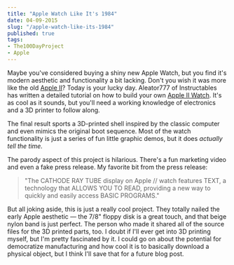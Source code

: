 ```yaml
---
title: "Apple Watch Like It's 1984"
date: 04-09-2015
slug: "/apple-watch-like-its-1984"
published: true
tags:
- The100DayProject
- Apple
---
```


Maybe you've considered buying a shiny new Apple Watch, but you find it's modern aesthetic and functionality a bit lacking. Don't you wish it was more like the old [Apple II](https://en.wikipedia.org/wiki/Apple_II_series)? Today is your lucky day. Aleator777 of Instructables has written a detailed tutorial on how to build your own [Apple II Watch](http://www.instructables.com/id/Apple-II-Watch/?ALLSTEPS). It's as cool as it sounds, but you'll need a working knowledge of electronics and a 3D printer to follow along.

The final result sports a 3D-printed shell inspired by the classic computer and even mimics the original boot sequence. Most of the watch functionality is just a series of fun little graphic demos, but it does _actually tell the time._

The parody aspect of this project is hilarious. There's a fun marketing video and even a fake press release. My favorite bit from the press release:

> "The CATHODE RAY TUBE display on Apple // watch features TEXT, a technology that ALLOWS YOU TO READ, providing a new way to quickly and easily access BASIC PROGRAMS."

But all joking aside, this is just a really cool project. They totally nailed the early Apple aesthetic — the 7/8" floppy disk is a great touch, and that beige nylon band is just perfect. The person who made it shared all of the source files for the 3D printed parts, too. I doubt if I'll ever get into 3D printing myself, but I'm pretty fascinated by it. I could go on about the potential for democratize manufacturing and how cool it is to basically download a physical object, but I think I'll save that for a future blog post.
